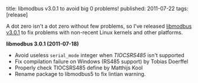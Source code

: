 title: libmodbus v3.0.1 to avoid big 0 problems!
published: 2011-07-22
tags: [release]

A dot zero isn't a dot zero without few problems, so I've released
[libmodbus
v3.0.1](https://github.com/downloads/stephane/libmodbus/libmodbus-3.0.1.tar.gz)
to fix problems with non-recent Linux kernels and other platforms.

**libmodbus 3.0.1 (2011-07-18)**

- Avoid useless `serial_mode` integer when *TIOCSRS485* isn't supported
- Fix compilation failure on Windows (RS485 support) by Tobias
  Doerffel
- Properly check TIOCSRS485 define by Matthijs Kool
- Rename package to libmodbus5 to fix lintian warning.
